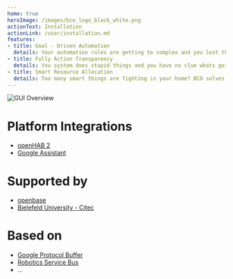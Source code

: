 ```yaml
---
home: true
heroImage: /images/bco_logo_black_white.png
actionText: Installation
actionLink: /user/installation.md
features:
- title: Goal - Driven Automation
  details: Your automation rules are getting to complex and you lost the global overview about our setup? Why not just express our goals and let your smart environment do the rest. 
- title: Fully Action Transparency
  details: You system does stupid things and you have no clue whats going on? We guarantee the introspection of decisions your system takes and present them in a human intuitive way. 
- title: Smart Resource Allocation
  details: Too many smart things are fighting in your home? BCO solves such interference depending on the current situation. In addition, human actions are always prioritized to ensure a pleasantly smart home experience.
---
```


![GUI Overview](/images/bcozy/bcozy.png)

# Platform Integrations
* [openHAB 2](https://openhab.org)
* [Google Assistant](https://assistant.google.com)

# Supported by
* [openbase](https://openbase.org)
* [Bielefeld University - Citec](https://cit-ec.de/en)
  
# Based on
* [Google Protocol Buffer](https://developers.google.com/protocol-buffers/)
* [Robotics Service Bus](http://docs.cor-lab.de//rsb-manual/0.17/html/index.html)
* ...
<Footer/>

